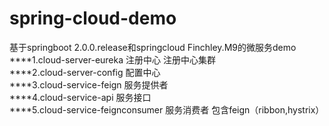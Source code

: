 # spring-cloud-demo
基于springboot 2.0.0.release和springcloud Finchley.M9的微服务demo
****1.cloud-server-eureka 注册中心 注册中心集群   
****2.cloud-server-config 配置中心  
****3.cloud-service-feign 服务提供者     
****4.cloud-service-api 服务接口        
****5.cloud-service-feignconsumer 服务消费者 包含feign（ribbon,hystrix）
